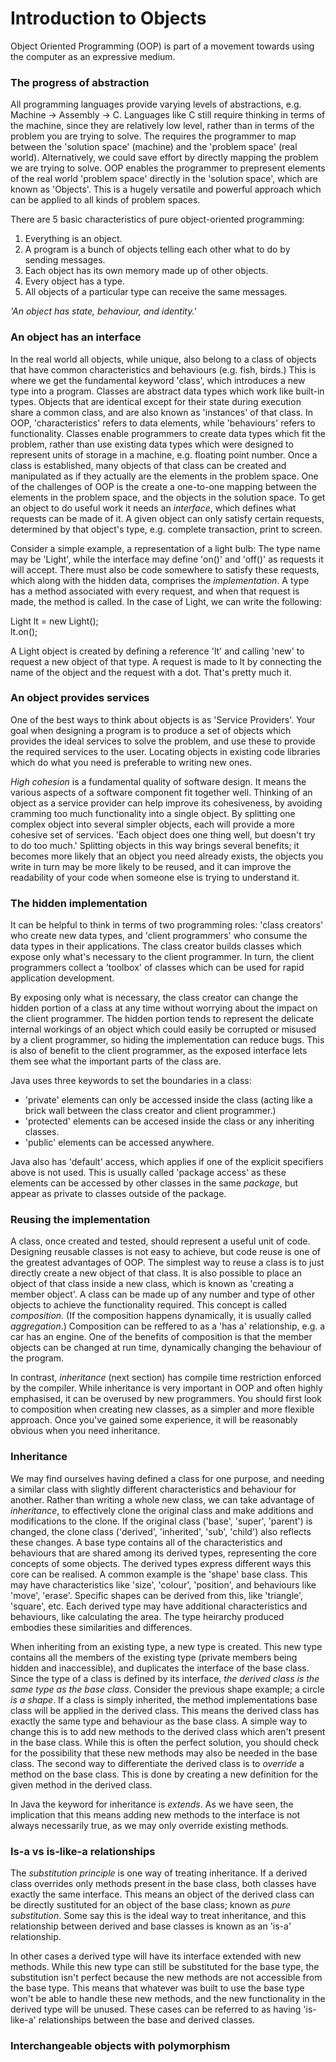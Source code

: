 # Introduction to Objects

Object Oriented Programming (OOP) is part of a movement towards using the computer as an expressive medium.

### The progress of abstraction ###

All programming languages provide varying levels of abstractions, e.g. Machine -> Assembly -> C.
Languages like C still require thinking in terms of the machine, since they are relatively low level, rather than in terms of the problem you are trying to solve.
The requires the programmer to map between the 'solution space' (machine) and the 'problem space' (real world).
Alternatively, we could save effort by directly mapping the problem we are trying to solve.
OOP enables the programmer to prepresent elements of the real world 'problem space' directly in the 'solution space', which are known as 'Objects'.
This is a hugely versatile and powerful approach which can be applied to all kinds of problem spaces.

There are 5 basic characteristics of pure object-oriented programming:
1. Everything is an object.
2. A program is a bunch of objects telling each other what to do by sending messages.
3. Each object has its own memory made up of other objects.
4. Every object has a type.
5. All objects of a particular type can receive the same messages.

*'An object has state, behaviour, and identity.'*

### An object has an interface ###

In the real world all objects, while unique, also belong to a class of objects that have common characteristics and behaviours (e.g. fish, birds.)
This is where we get the fundamental keyword 'class', which introduces a new type into a program.
Classes are abstract data types which work like built-in types.
Objects that are identical except for their state during execution share a common class, and are also known as 'instances' of that class.
In OOP, 'characteristics' refers to data elements, while 'behaviours' refers to functionality.
Classes enable programmers to create data types which fit the problem, rather than use existing data types which were designed to represent units of storage in a machine, e.g. floating point number.
Once a class is established, many objects of that class can be created and manipulated as if they actually are the elements in the problem space.
One of the challenges of OOP is the create a one-to-one mapping between the elements in the problem space, and the objects in the solution space.
To get an object to do useful work it needs an *interface*, which defines what requests can be made of it.
A given object can only satisfy certain requests, determined by that object's type, e.g. complete transaction, print to screen.

Consider a simple example, a representation of a light bulb:
The type name may be 'Light', while the interface may define 'on()' and 'off()' as requests it will accept.
There must also be code somewhere to satisfy these requests, which along with the hidden data, comprises the *implementation*.
A type has a method associated with every request, and when that request is made, the method is called.
In the case of Light, we can write the following:

Light lt = new Light();  
lt.on();

A Light object is created by defining a reference 'lt' and calling 'new' to request a new object of that type.
A request is made to lt by connecting the name of the object and the request with a dot.
That's pretty much it.

### An object provides services ###

One of the best ways to think about objects is as 'Service Providers'.
Your goal when designing a program is to produce a set of objects which provides the ideal services to solve the problem, and use these to provide the required services to the user.
Locating objects in existing code libraries which do what you need is preferable to writing new ones.

*High cohesion* is a fundamental quality of software design. It means the various aspects of a software component fit together well.
Thinking of an object as a service provider can help improve its cohesiveness, by avoiding cramming too much functionality into a single object.
By splitting one complex object into several simpler objects, each will provide a more cohesive set of services.
'Each object does one thing well, but doesn't try to do too much.'
Splitting objects in this way brings several benefits; it becomes more likely that an object you need already exists, the objects you write in turn may be more likely to be reused, and it can improve the readability of your code when someone else is trying to understand it.

### The hidden implementation ###

It can be helpful to think in terms of two programming roles: 'class creators' who create new data types, and 'client programmers' who consume the data types in their applications.
The class creator builds classes which expose only what's necessary to the client programmer.
In turn, the client programmers collect a 'toolbox' of classes which can be used for rapid application development.

By exposing only what is necessary, the class creator can change the hidden portion of a class at any time without worrying about the impact on the client programmer.
The hidden portion tends to represent the delicate internal workings of an object which could easily be corrupted or misused by a client programmer, so hiding the implementation can reduce bugs.
This is also of benefit to the client programmer, as the exposed interface lets them see what the important parts of the class are.

Java uses three keywords to set the boundaries in a class:
- 'private' elements can only be accessed inside the class (acting like a brick wall between the class creator and client programmer.)
- 'protected' elements can be accesed inside the class or any inheriting classes.
- 'public' elements can be accessed anywhere.

Java also has 'default' access, which applies if one of the explicit specifiers above is not used. This is usually called 'package access' as these elements can be accessed by other classes in the same *package*, but appear as private to classes outside of the package.

### Reusing the implementation ###

A class, once created and tested, should represent a useful unit of code.
Designing reusable classes is not easy to achieve, but code reuse is one of the greatest advantages of OOP.
The simplest way to reuse a class is to just directly create a new object of that class.
It is also possible to place an object of that class inside a new class, which is known as 'creating a member object'.
A class can be made up of any number and type of other objects to achieve the functionality required.
This concept is called *composition*. (If the composition happens dynamically, it is usually called *aggregation*.)
Composition can be reffered to as a 'has a' relationship, e.g. a car has an engine.
One of the benefits of composition is that the member objects can be changed at run time, dynamically changing the behaviour of the program.

In contrast, *inheritance* (next section) has compile time restriction enforced by the compiler.
While inheritance is very important in OOP and often highly emphasised, it can be overused by new programmers.
You should first look to composition when creating new classes, as a simpler and more flexible approach.
Once you've gained some experience, it will be reasonably obvious when you need inheritance.

### Inheritance ###

We may find ourselves having defined a class for one purpose, and needing a similar class with slightly different characteristics and behaviour for another.
Rather than writing a whole new class, we can take advantage of *inheritance*, to effectively clone the original class and make additions and modifications to the clone.
If the original class ('base', 'super', 'parent') is changed, the clone class ('derived', 'inherited', 'sub', 'child') also reflects these changes.
A base type contains all of the characteristics and behaviours that are shared among its derived types, representing the core concepts of some objects.
The derived types express different ways this core can be realised.
A common example is the 'shape' base class. This may have characteristics like 'size', 'colour', 'position', and behaviours like 'move', 'erase'.
Specific shapes can be derived from this, like 'triangle', 'square', etc. Each derived type may have additional characteristics and behaviours, like calculating the area.
The type heirarchy produced embodies these similarities and differences.

When inheriting from an existing type, a new type is created.
This new type contains all the members of the existing type (private members being hidden and inaccessible), and duplicates the interface of the base class.
Since the type of a class is defined by its interface, *the derived class is the same type as the base class*.
Consider the previous shape example; a circle *is a shape*.
If a class is simply inherited, the method implementations base class will be applied in the derived class.
This means the derived class has exactly the same type and behaviour as the base class.
A simple way to change this is to add new methods to the derived class which aren't present in the base class.
While this is often the perfect solution, you should check for the possibility that these new methods may also be needed in the base class.
The second way to differentiate the derived class is to *override* a method on the base class.
This is done by creating a new definition for the given method in the derived class.

In Java the keyword for inheritance is *extends*.
As we have seen, the implication that this means adding new methods to the interface is not always necessarily true, as we may only override existing methods.

### Is-a vs is-like-a relationships ###

The *substitution principle* is one way of treating inheritance.
If a derived class overrides only methods present in the base class, both classes have exactly the same interface.
This means an object of the derived class can be directly sustituted for an object of the base class; known as *pure substitution*.
Some say this is the ideal way to treat inheritance, and this relationship between derived and base classes is known as an 'is-a' relationship.

In other cases a derived type will have its interface extended with new methods.
While this new type can still be substituted for the base type, the substitution isn't perfect because the new methods are not accessible from the base type.
This means that whatever was built to use the base type won't be able to handle these new methods, and the new functionality in the derived type will be unused.
These cases can be referred to as having 'is-like-a' relationships between the base and derived classes.

### Interchangeable objects with polymorphism ###










